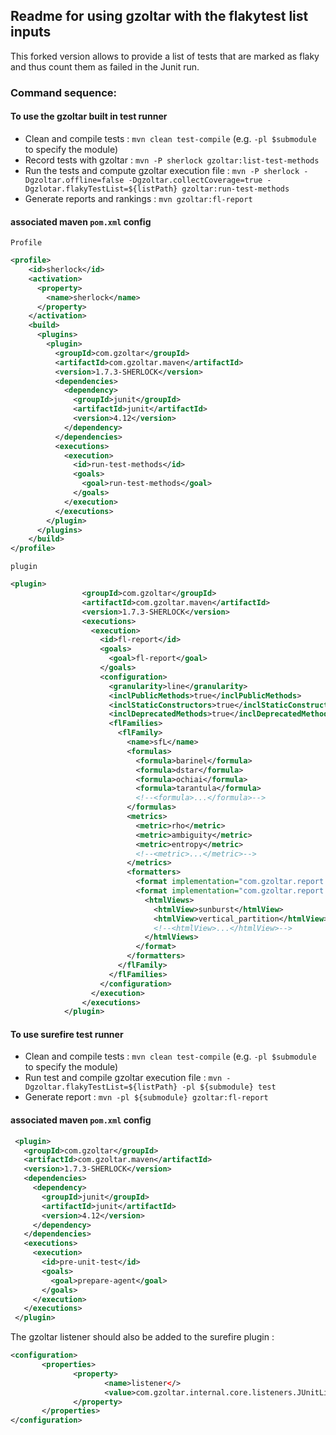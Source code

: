 ## Readme for using gzoltar with the flakytest list inputs

This forked version allows to provide a list of tests that are marked as flaky and thus count them as failed in the Junit run.

### Command sequence:
#### To use the gzoltar built in test runner 
- Clean and compile tests : `mvn clean test-compile` (e.g. `-pl $submodule` to specify the module)
- Record tests with gzoltar : `mvn -P sherlock gzoltar:list-test-methods`
- Run the tests and compute gzoltar execution file : `mvn -P sherlock -Dgzoltar.offline=false -Dgzoltar.collectCoverage=true -Dgzlotar.flakyTestList=${listPath} gzoltar:run-test-methods`
- Generate reports and rankings : `mvn gzoltar:fl-report`

#### associated maven `pom.xml` config
`Profile`
```xml
<profile>
    <id>sherlock</id>
    <activation>
      <property>
        <name>sherlock</name>
      </property>
    </activation>
    <build>
      <plugins>
        <plugin>
          <groupId>com.gzoltar</groupId>
          <artifactId>com.gzoltar.maven</artifactId>
          <version>1.7.3-SHERLOCK</version>
          <dependencies>
            <dependency>
              <groupId>junit</groupId>
              <artifactId>junit</artifactId>
              <version>4.12</version>
            </dependency>
          </dependencies>
          <executions>
            <execution>
              <id>run-test-methods</id>
              <goals>
                <goal>run-test-methods</goal>
              </goals>
            </execution>
          </executions>
        </plugin>
      </plugins>
    </build>
</profile>
```

`plugin`
```xml
<plugin>
                <groupId>com.gzoltar</groupId>
                <artifactId>com.gzoltar.maven</artifactId>
                <version>1.7.3-SHERLOCK</version>
                <executions>
                  <execution>
                    <id>fl-report</id>
                    <goals>
                      <goal>fl-report</goal>
                    </goals>
                    <configuration>
                      <granularity>line</granularity>
                      <inclPublicMethods>true</inclPublicMethods>
                      <inclStaticConstructors>true</inclStaticConstructors>
                      <inclDeprecatedMethods>true</inclDeprecatedMethods>
                      <flFamilies>
                        <flFamily>
                          <name>sfL</name>
                          <formulas>
                            <formula>barinel</formula>
                            <formula>dstar</formula>
                            <formula>ochiai</formula>
                            <formula>tarantula</formula>
                            <!--<formula>...</formula>-->
                          </formulas>
                          <metrics>
                            <metric>rho</metric>
                            <metric>ambiguity</metric>
                            <metric>entropy</metric>
                            <!--<metric>...</metric>-->
                          </metrics>
                          <formatters>
                            <format implementation="com.gzoltar.report.fl.config.ConfigTxtReportFormatter" />
                            <format implementation="com.gzoltar.report.fl.config.ConfigHTMLReportFormatter">
                              <htmlViews>
                                <htmlView>sunburst</htmlView>
                                <htmlView>vertical_partition</htmlView>
                                <!--<htmlView>...</htmlView>-->
                              </htmlViews>
                            </format>
                          </formatters>
                        </flFamily>
                      </flFamilies>
                    </configuration>
                  </execution>
                </executions>
            </plugin>
```

#### To use surefire test runner 
- Clean and compile tests : `mvn clean test-compile` (e.g. `-pl $submodule` to specify the module)
- Run test and compile gzoltar execution file : `mvn -Dgzoltar.flakyTestList=${listPath} -pl ${submodule} test`
- Generate report : `mvn -pl ${submodule} gzoltar:fl-report`

#### associated maven `pom.xml` config

```xml
 <plugin>
   <groupId>com.gzoltar</groupId>
   <artifactId>com.gzoltar.maven</artifactId>
   <version>1.7.3-SHERLOCK</version>
   <dependencies>
     <dependency>
       <groupId>junit</groupId>
       <artifactId>junit</artifactId>
       <version>4.12</version>
     </dependency>
   </dependencies>
   <executions>
     <execution>
       <id>pre-unit-test</id>
       <goals>
         <goal>prepare-agent</goal>
       </goals>
     </execution>
   </executions>
 </plugin>

```
The gzoltar listener should also be added to the surefire plugin :

```xml
<configuration>
       <properties>
              <property>
                     <name>listener</>
                     <value>com.gzoltar.internal.core.listeners.JUnitListener</value>
              </property>
       </properties>
</configuration>
```